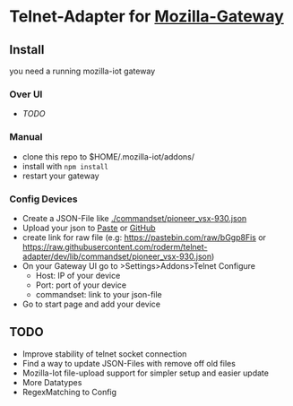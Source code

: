 # Telnet-Adapter for [Mozilla-Gateway](https://github.com/mozilla-iot/gateway)

## Install
you need a running mozilla-iot gateway

### Over UI
- *TODO*

### Manual
- clone this repo to $HOME/.mozilla-iot/addons/
- install with ```npm install```
- restart your gateway

### Config Devices
- Create a JSON-File like [./commandset/pioneer_vsx-930.json](./commandset/pioneer_vsx-930.json)
- Upload your json to [Paste](https://pastebin.com/) or [GitHub](https://github.com/)
- create link for raw file (e.g: https://pastebin.com/raw/bGgp8Fis or https://raw.githubusercontent.com/roderm/telnet-adapter/dev/lib/commandset/pioneer_vsx-930.json)
- On your Gateway UI go to >Settings>Addons>Telnet Configure
    - Host: IP of your device
    - Port: port of your device
    - commandset: link to your json-file
- Go to start page and add your device

## TODO
- Improve stability of telnet socket connection 
- Find a way to update JSON-Files with remove off old files
- Mozilla-Iot file-upload support for simpler setup and easier update
- More Datatypes
- RegexMatching to Config
